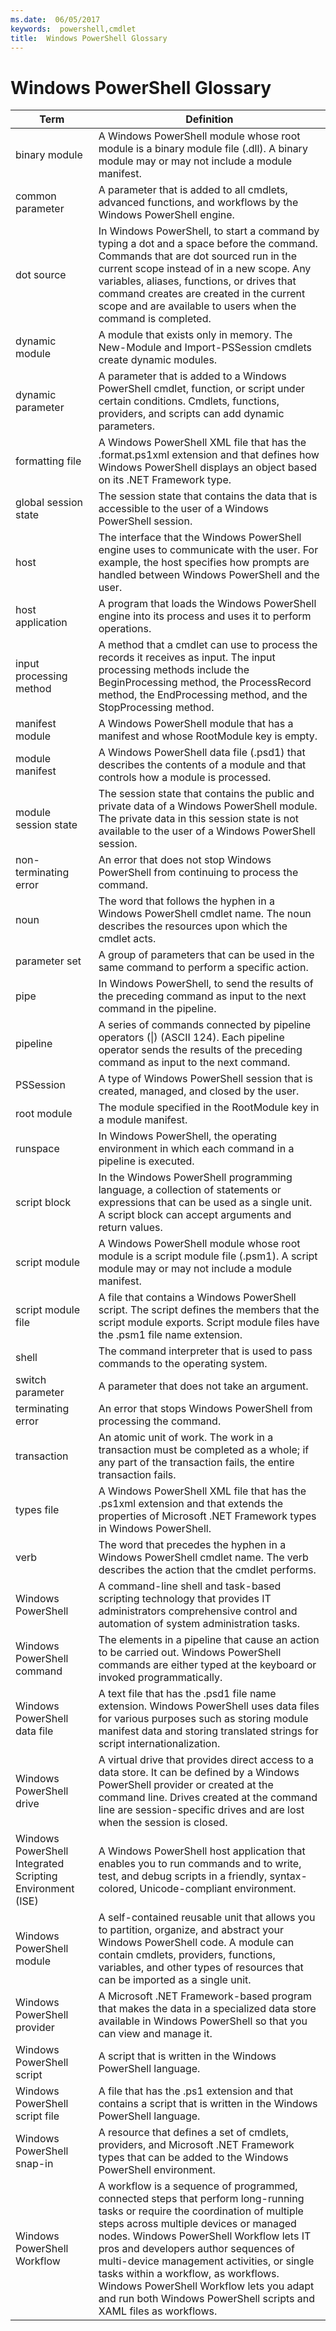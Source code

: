 ```yaml
---
ms.date:  06/05/2017
keywords:  powershell,cmdlet
title:  Windows PowerShell Glossary
---
```


# Windows PowerShell Glossary


|Term|Definition|
|--------|--------------|
|binary module|A Windows PowerShell module whose root module is a binary module file (.dll). A binary module may or may not include a module manifest.|
|common parameter|A parameter that is added to all cmdlets, advanced functions, and workflows by the Windows PowerShell engine.|
|dot source|In Windows PowerShell, to start a command by typing a dot and a space before the command. Commands that are dot sourced run in the current scope instead of in a new scope. Any variables, aliases, functions, or drives that command creates are created in the current scope and are available to users when the command is completed.|
|dynamic module|A module that exists only in memory. The New-Module and Import-PSSession cmdlets create dynamic modules.|
|dynamic parameter|A parameter that is added to a Windows PowerShell cmdlet, function, or script under certain conditions. Cmdlets, functions, providers, and scripts can add dynamic parameters.|
|formatting file|A Windows PowerShell XML file that has the .format.ps1xml extension and that defines how Windows PowerShell displays an object based on its .NET Framework type.|
|global session state|The session state that contains the data that is accessible to the user of a Windows PowerShell session.|
|host|The interface that the Windows PowerShell engine uses to communicate with the user. For example, the host specifies how prompts are handled between Windows PowerShell and the user.|
|host application|A program that loads the Windows PowerShell engine into its process and uses it to perform operations.|
|input processing method|A method that a cmdlet can use to process the records it receives as input. The input processing methods include the BeginProcessing method, the ProcessRecord method, the EndProcessing method, and the StopProcessing method.|
|manifest module|A Windows PowerShell module that has a manifest and whose RootModule key is empty.|
|module manifest|A Windows PowerShell data file (.psd1) that describes the contents of a module and that controls how a module is processed.|
|module session state|The session state that contains the public and private data of a Windows PowerShell module. The private data in this session state is not available to the user of a Windows PowerShell session.|
|non-terminating error|An error that does not stop Windows PowerShell from continuing to process the command.|
|noun|The word that follows the hyphen in a Windows PowerShell cmdlet name. The noun describes the resources upon which the cmdlet acts.|
|parameter set|A group of parameters that can be used in the same command to perform a specific action.|
|pipe|In Windows PowerShell, to send the results of the preceding command as input to the next command in the pipeline.|
|pipeline|A series of commands connected by pipeline operators (&#124;) (ASCII 124). Each pipeline operator sends the results of the preceding command as input to the next command.|
|PSSession|A type of Windows PowerShell session that is created, managed, and closed by the user.|
|root module|The module specified in the RootModule key in a module manifest.|
|runspace|In Windows PowerShell, the operating environment in which each command in a pipeline is executed.|
|script block|In the Windows PowerShell programming language, a collection of statements or expressions that can be used as a single unit. A script block can accept arguments and return values.|
|script module|A Windows PowerShell module whose root module is a script module file (.psm1). A script module may or may not include a module manifest.|
|script module file|A file that contains a Windows PowerShell script. The script defines the members that the script module exports. Script module files have the .psm1 file name extension.|
|shell|The command interpreter that is used to pass commands to the operating system.|
|switch parameter|A parameter that does not take an argument.|
|terminating error|An error that stops Windows PowerShell from processing the command.|
|transaction|An atomic unit of work. The work in a transaction must be completed as a whole; if any part of the transaction fails, the entire transaction fails.|
|types file|A Windows PowerShell XML file that has the .ps1xml extension and that extends the properties of Microsoft .NET Framework types in Windows PowerShell.|
|verb|The word that precedes the hyphen in a Windows PowerShell cmdlet  name. The verb describes the action that the cmdlet performs.|
|Windows PowerShell|A command-line shell and task-based scripting technology that provides IT administrators comprehensive control and automation of system administration tasks.|
|Windows PowerShell command|The elements in a pipeline that cause an action to be carried out. Windows PowerShell commands are either typed at the keyboard or invoked programmatically.|
|Windows PowerShell data file|A text file that has the .psd1 file name extension. Windows PowerShell uses data files for various purposes such as storing module manifest data and storing translated strings for script internationalization.|
|Windows PowerShell drive|A virtual drive that provides direct access to a data store. It can be defined by a Windows PowerShell provider or created at the command line. Drives created at the command line are session-specific drives and are lost when the session is closed.|
|Windows PowerShell Integrated Scripting Environment (ISE)|A Windows PowerShell host application that enables you to run commands and to write, test, and debug scripts in a friendly, syntax-colored, Unicode-compliant environment.|
|Windows PowerShell module|A self-contained reusable unit that allows you to partition, organize, and abstract your Windows PowerShell  code. A module can contain cmdlets, providers, functions, variables, and other types of resources that can be imported as a single unit.|
|Windows PowerShell provider|A Microsoft .NET Framework-based program that makes the data in a specialized data store available in Windows PowerShell so that you can view and manage it.|
|Windows PowerShell script|A script that is written in the Windows PowerShell language.|
|Windows PowerShell script file|A file that has the .ps1 extension and that contains a script that is written in the Windows PowerShell language.|
|Windows PowerShell snap-in|A resource that defines a set of cmdlets, providers, and Microsoft .NET Framework types that can be added to the Windows PowerShell environment.|
|Windows PowerShell Workflow|A workflow is a sequence of programmed, connected steps that perform long-running tasks or require the coordination of multiple steps across multiple devices or managed nodes. Windows PowerShell Workflow lets IT pros and developers author sequences of multi-device management activities, or single tasks within a workflow, as workflows. Windows PowerShell Workflow lets you adapt and run both Windows PowerShell scripts and XAML files as workflows.|
